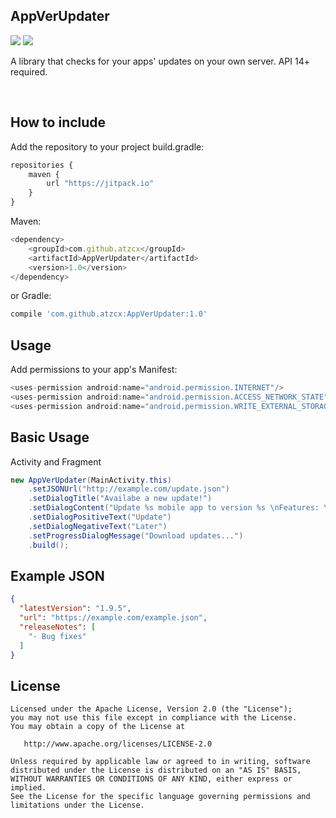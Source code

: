 AppVerUpdater
---------------------

<p align="left">
 <a target="_blank" href="https://android-arsenal.com/api?level=14"><img src="https://img.shields.io/badge/API-14+-orange.svg"></a>
 <a target="_blank" href="/"><img src="https://jitpack.io/v/atzcx/AppVerUpdater.svg"></a>
 </p>

A library that checks for your apps' updates on your own server. API 14+ required.

<p align="left">
	<img src="">
	<img src="">
</p>

How to include
--------------

Add the repository to your project build.gradle:
```JavaScript
repositories {
    maven {
        url "https://jitpack.io"
    }
}
```
Maven:
```JavaScript
<dependency>
	<groupId>com.github.atzcx</groupId>
	<artifactId>AppVerUpdater</artifactId>
	<version>1.0</version>
</dependency>
```


or Gradle:
```JavaScript
compile 'com.github.atzcx:AppVerUpdater:1.0'
```

Usage
--------

Add permissions to your app's Manifest:
```JavaScript
<uses-permission android:name="android.permission.INTERNET"/>
<uses-permission android:name="android.permission.ACCESS_NETWORK_STATE"/
<uses-permission android:name="android.permission.WRITE_EXTERNAL_STORAGE" />
```

Basic Usage
-------------------
Activity and Fragment

```Java
new AppVerUpdater(MainActivity.this)
	.setJSONUrl("http://example.com/update.json")
	.setDialogTitle("Availabe a new update!")
	.setDialogContent("Update %s mobile app to version %s \nFeatures: \n%s")
	.setDialogPositiveText("Update")
	.setDialogNegativeText("Later")
	.setProgressDialogMessage("Download updates...")
	.build();
```

Example JSON
------------------

```Json
{
  "latestVersion": "1.9.5",
  "url": "https://example.com/example.json",
  "releaseNotes": [
    "- Bug fixes"
  ]
}
```

License
----------

    Licensed under the Apache License, Version 2.0 (the "License");
    you may not use this file except in compliance with the License.
    You may obtain a copy of the License at

       http://www.apache.org/licenses/LICENSE-2.0

    Unless required by applicable law or agreed to in writing, software
    distributed under the License is distributed on an "AS IS" BASIS,
    WITHOUT WARRANTIES OR CONDITIONS OF ANY KIND, either express or implied.
    See the License for the specific language governing permissions and
    limitations under the License.